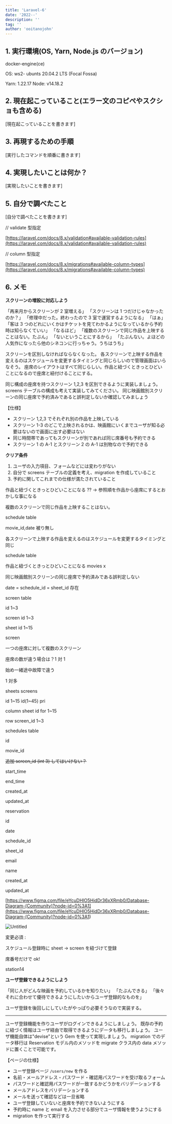 ```yaml
---
title: 'Laravel-6'
date: '2022--'
description: ''
tag: ''
author: 'ooitanojohn'
---
```


## 1. 実行環境(OS, Yarn, Node.js のバージョン)

docker-engine(ce)

OS: ws2- ubunts 20.04.2 LTS (Focal Fossa)

Yarn: 1.22.17
Node: v14.18.2

## 2. 現在起こっていること(エラー文のコピぺやスクショも含める)

[現在起こっていることを書きます]

## 3. 再現するための手順

[実行したコマンドを順番に書きます]

## 4. 実現したいことは何か？

[実現したいことを書きます]

## 5. 自分で調べたこと

[自分で調べたことを書きます]

// validate 型指定

[https://laravel.com/docs/8.x/validation#available-validation-rules](https://laravel.com/docs/8.x/validation#available-validation-rules)

// column 型指定

[https://laravel.com/docs/8.x/migrations#available-column-types](https://laravel.com/docs/8.x/migrations#available-column-types)

## 6. メモ

**スクリーンの増設に対応しよう**

「再来月からスクリーンが 2 室増える」
「スクリーンは 1 つだけじゃなかったのか？」
「修理中だった。終わったので 3 室で運営するようになる」
「はぁ」
「客は 3 つのどれにいくかはチケットを見てわかるようになっているから予約時は知らなくていい」
「なるほど」
「複数のスクリーンで同じ作品を上映することはない。たぶん」
「ないということにするから」
「たぶんない。よほどの人気作になったら他のシネコンに行っちゃう。うちはうち」

スクリーンを区別しなければならなくなった。
各スクリーンで上映する作品を変えるのはスケジュールを変更するタイミングと同じらしいので管理画面はいらなそう。
座席のレイアウトはすべて同じらしい。作品と紐づくときっとひどいことになるので座席と紐付けることにする。

同じ構成の座席を持つスクリーン 1,2,3 を区別できるように実装しましょう。
screens テーブルの構成も考えて実装してみてください。
同じ映画館別スクリーンの同じ座席で予約済みであると誤判定しないか確認してみましょう

【仕様】

- スクリーン 1,2,3 でそれぞれ別の作品を上映している
- スクリーン 1-3 のどこで上映されるかは、映画館にいくまでユーザが知る必要はないので画面に出す必要はない
- 同じ時間帯であってもスクリーンが別であれば同じ席番号も予約できる
- スクリーン 1 の A-1 とスクリーン 2 の A-1 は別物なので予約できる

**クリア条件**

1. ユーザの入力項目、フォームなどには変わりがない
2. 自分で screens テーブルの定義を考え、migration を作成していること
3. 予約に関してこれまでの仕様が満たされていること

作品と紐づくときっとひどいことになる ?? → 参照順を作品から座席にするとおかしな事になる

複数のスクリーンで同じ作品を上映することはない。

schedule table

movie_id,date 被り無し

各スクリーンで上映する作品を変えるのはスケジュールを変更するタイミングと同じ

schedule table

作品と紐づくときっとひどいことになる movies x

同じ映画館別スクリーンの同じ座席で予約済みである誤判定しない

date = schedule_id = sheet_id 存在

screen table

id 1~3

screen id 1~3

sheet id 1~15

screen

一つの座席に対して複数のスクリーン

座席の数が違う場合は？1 対 1

始め一緒途中故障で違う

1 対多

sheets screens

id 1~15 id(1~45) pri

column sheet id for 1~15

row screen_id 1~3

schedules table

id

movie_id

~~追加 screen_id (int 3) してはいけない？~~

start_time

end_time

created_at

updated_at

reservation

id

date

schedule_id

sheet_id

email

name

created_at

updated_at

[https://www.figma.com/file/eYcuDHlO5HidDr36xXRmb0/Database-Diagram-(Community)?node-id=0%3A1](<https://www.figma.com/file/eYcuDHlO5HidDr36xXRmb0/Database-Diagram-(Community)?node-id=0%3A1>)

![Untitled](https://s3-us-west-2.amazonaws.com/secure.notion-static.com/f9fdc4a1-43c3-468a-ad2d-4bb8566bb127/Untitled.png)

変更必須 :

スケジュール登録時に sheet → screen を紐づけて登録

席番号だけで ok!

station14

**ユーザ登録できるようにしよう**

「同じ人がどんな映画を予約しているかを知りたい」
「たぶんできる」
「後々それに合わせて優待できるようにしたいからユーザ登録的なものを」

ユーザ登録を後回しにしていたがやっぱり必要そうなので実装する。

---

ユーザ登録機能を作りユーザがログインできるようにしましょう。
既存の予約に紐づく情報はユーザ経由で取得できるようにデータも移行しましょう。
ユーザ機能自体は"devise"という Gem を使って実現しましょう。
migration でのデータ移行は Reservation モデル内のメソッドを migrate クラス内の data メソッドに置くことで可能です。

【ページの仕様】

- ユーザ登録ページ `/users/new` を作る
- 名前・メールアドレス・パスワード・確認用パスワードを受け取るフォーム
- パスワードと確認用パスワードが一致するかどうかをバリデーションする
- メールアドレスをバリデーションする
- メールを送って確認などは一旦省略
- ユーザ登録していないと座席を予約できないようにする
- 予約時に name と email を入力させる部分でユーザ情報を使うようにする
- migration を作って実行する
